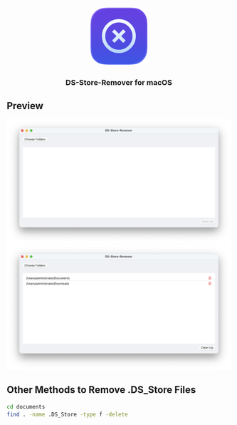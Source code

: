 <h1 align="center">
  <img src="DS-Store-Remover/Assets.xcassets/AppIcon.appiconset/Untitled-macOS-Default-512x512@2x.png" alt="DS-Store-Remover" width="128" />
</h1>

<h3 align="center">
DS-Store-Remover for macOS
</h3>

## Preview
![](Image1.png)
![](Image2.png)

## Other Methods to Remove .DS_Store Files
```bash
cd documents
find . -name .DS_Store -type f -delete
```